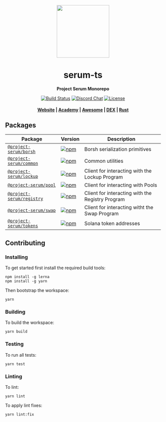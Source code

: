 <div align="center">
  <img height="170" src="http://github.com/project-serum/awesome-serum/blob/master/logo-serum.png?raw=true" />

  <h1>serum-ts</h1>

  <p>
    <strong>Project Serum Monorepo</strong>
  </p>

  <p>
    <a href="https://travis-ci.com/project-serum/serum-ts"><img alt="Build Status" src="https://travis-ci.com/project-serum/serum-ts.svg?branch=master" /></a>
    <a href="https://discord.com/channels/739225212658122886"><img alt="Discord Chat" src="https://img.shields.io/discord/739225212658122886?color=blueviolet" /></a>
    <a href="https://opensource.org/licenses/Apache-2.0"><img alt="License" src="https://img.shields.io/github/license/project-serum/serum-dex?color=blue" /></a>
  </p>

  <h4>
    <a href="https://projectserum.com/">Website</a>
    <span> | </span>
    <a href="https://serum-academy.com/en/">Academy</a>
    <span> | </span>
    <a href="https://github.com/project-serum/awesome-serum">Awesome</a>
    <span> | </span>
    <a href="https://dex.projectserum.com/#/">DEX</a>
    <span> | </span>
    <a href="https://github.com/project-serum/serum-dex">Rust</a>
  </h4>
</div>

## Packages

| Package                                             | Version                                                                                                                   | Description                                             |
| --------------------------------------------------- | ------------------------------------------------------------------------------------------------------------------------- | ------------------------------------------------------- |
| [`@project-serum/borsh`](/packages/borsh)           | [![npm](https://img.shields.io/npm/v/@project-serum/borsh.svg)](https://www.npmjs.com/package/@project-serum/borsh)           | Borsh serialization primitives |
| [`@project-serum/common`](/packages/common)           | [![npm](https://img.shields.io/npm/v/@project-serum/common.svg)](https://www.npmjs.com/package/@project-serum/common)           | Common utilities |
| [`@project-serum/lockup`](/packages/lockup) | [![npm](https://img.shields.io/npm/v/@project-serum/lockup.svg)](https://www.npmjs.com/package/@project-serum/lockup) | Client for interacting with the Lockup Program |
| [`@project-serum/pool`](/packages/pool)             | [![npm](https://img.shields.io/npm/v/@project-serum/pool.svg)](https://www.npmjs.com/package/@project-serum/pool)             | Client for interacting with Pools |
| [`@project-serum/registry`](/packages/registry)                 | [![npm](https://img.shields.io/npm/v/@project-serum/registry.svg)](https://www.npmjs.com/package/@project-serum/registry)                 | Client for interacting with the Registry Program |
| [`@project-serum/swap`](/packages/swap)                 | [![npm](https://img.shields.io/npm/v/@project-serum/swap.svg)](https://www.npmjs.com/package/@project-serum/swap)                 | Client for interacting witht the Swap Program |
| [`@project-serum/tokens`](/packages/tokens)                 | [![npm](https://img.shields.io/npm/v/@project-serum/tokens.svg)](https://www.npmjs.com/package/@project-serum/tokens)                 | Solana token addresses |

## Contributing

### Installing

To get started first install the required build tools:

```
npm install -g lerna
npm install -g yarn
```

Then bootstrap the workspace:

```
yarn
```

### Building

To build the workspace:

```
yarn build
```

### Testing

To run all tests:

```
yarn test
```

### Linting

To lint:

```
yarn lint
```

To apply lint fixes:

```
yarn lint:fix
```
